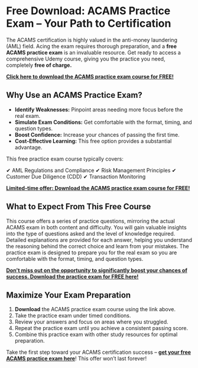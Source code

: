 # Free Download: ACAMS Practice Exam – Your Path to Certification

The ACAMS certification is highly valued in the anti-money laundering (AML) field. Acing the exam requires thorough preparation, and a **free ACAMS practice exam** is an invaluable resource. Get ready to access a comprehensive Udemy course, giving you the practice you need, completely **free of charge.**

[**Click here to download the ACAMS practice exam course for FREE!**](https://udemywork.com/acams-practice-exam)

## Why Use an ACAMS Practice Exam?

*   **Identify Weaknesses:** Pinpoint areas needing more focus before the real exam.
*   **Simulate Exam Conditions:** Get comfortable with the format, timing, and question types.
*   **Boost Confidence:** Increase your chances of passing the first time.
*   **Cost-Effective Learning:** This free option provides a substantial advantage.

This free practice exam course typically covers:

✔ AML Regulations and Compliance
✔ Risk Management Principles
✔ Customer Due Diligence (CDD)
✔ Transaction Monitoring

[**Limited-time offer: Download the ACAMS practice exam course for FREE!**](https://udemywork.com/acams-practice-exam)

## What to Expect From This Free Course

This course offers a series of practice questions, mirroring the actual ACAMS exam in both content and difficulty. You will gain valuable insights into the type of questions asked and the level of knowledge required. Detailed explanations are provided for each answer, helping you understand the reasoning behind the correct choice and learn from your mistakes. The practice exam is designed to prepare you for the real exam so you are comfortable with the format, timing, and question types.

[**Don't miss out on the opportunity to significantly boost your chances of success. Download the practice exam for FREE here!**](https://udemywork.com/acams-practice-exam)

## Maximize Your Exam Preparation

1.  **Download** the ACAMS practice exam course using the link above.
2.  Take the practice exam under timed conditions.
3.  Review your answers and focus on areas where you struggled.
4.  Repeat the practice exam until you achieve a consistent passing score.
5.  Combine this practice exam with other study resources for optimal preparation.

Take the first step toward your ACAMS certification success – **[get your free ACAMS practice exam here](https://udemywork.com/acams-practice-exam)**! This offer won’t last forever!
